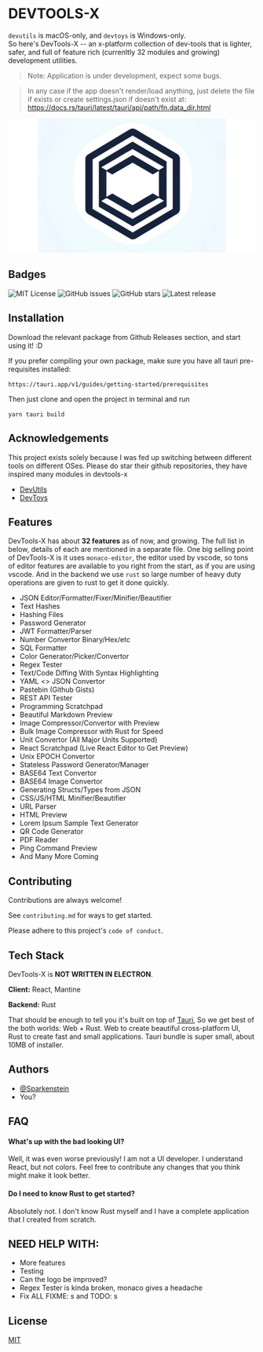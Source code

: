 
# DEVTOOLS-X

`devutils` is macOS-only, and `devtoys` is Windows-only.  
So here's DevTools-X -- an x-platform collection of dev-tools that is lighter, safer, and full of feature rich (currenltly 32 modules and growing) development utilities.

> Note: Application is under development, expect some bugs.

> In any case if the app doesn't render/load anything, just delete the file if exists or create settings.json if doesn't exist at: https://docs.rs/tauri/latest/tauri/api/path/fn.data_dir.html


![Logo](assets/banner.png)




## Badges

![MIT License](https://img.shields.io/github/license/fosslife/devtools-x.svg)
![GitHub issues](https://badgen.net/github/issues/fosslife/devtools-x) ![GitHub stars](https://badgen.net/github/stars/fosslife/devtools-x)
![Latest release](https://badgen.net/github/release/fosslife/devtools-x)




## Installation

Download the relevant package from Github Releases section, and start using it! :D

If you prefer compiling your own package, make sure you have all tauri pre-requisites installed: 

```
https://tauri.app/v1/guides/getting-started/prerequisites
```

Then just clone and open the project in terminal and run

```
yarn tauri build
```
## Acknowledgements
This project exists solely because I was fed up switching between different tools on different OSes. Please do star their github repositories, they have inspired many modules in devtools-x

 - [DevUtils](https://devutils.com/)
 - [DevToys](https://github.com/veler/DevToys)
## Features

DevTools-X has about **32 features** as of now, and growing. The full list in below, details of each are mentioned in a separate file. One big selling point of DevTools-X is it uses `monaco-editor`, the editor used by vscode, so tons of editor features are 
available to you right from the start, as if you are using vscode. And in the backend we use `rust` so large number of heavy duty operations are given to rust to get it done quickly. 

- JSON Editor/Formatter/Fixer/Minifier/Beautifier
- Text Hashes
- Hashing Files
- Password Generator
- JWT Formatter/Parser
- Number Convertor Binary/Hex/etc
- SQL Formatter
- Color Generator/Picker/Convertor
- Regex Tester
- Text/Code Diffing With Syntax Highlighting
- YAML <> JSON Convertor
- Pastebin (Github Gists)
- REST API Tester
- Programming Scratchpad
- Beautiful Markdown Preview
- Image Compressor/Convertor with Preview
- Bulk Image Compressor with Rust for Speed
- Unit Convertor (All Major Units Supported)
- React Scratchpad (Live React Editor to Get Preview)
- Unix EPOCH Convertor
- Stateless Password Generator/Manager
- BASE64 Text Convertor
- BASE64 Image Convertor 
- Generating Structs/Types from JSON
- CSS/JS/HTML Minifier/Beautifier
- URL Parser
- HTML Preview
- Lorem Ipsum Sample Text Generator
- QR Code Generator
- PDF Reader
- Ping Command Preview 
- And Many More Coming

## Contributing

Contributions are always welcome!

See `contributing.md` for ways to get started.

Please adhere to this project's `code of conduct`.


## Tech Stack
DevTools-X is **NOT WRITTEN IN ELECTRON**.

**Client:** React, Mantine

**Backend:** Rust

That should be enough to tell you it's built on top of [Tauri](https://tauri.app/), So we get best of the both worlds: Web + Rust. Web to create beautiful cross-platform UI, Rust to create fast and small applications. Tauri bundle is super small, about 10MB of installer. 




## Authors

- [@Sparkenstein](https://www.github.com/Sparkenstein)
- You?


## FAQ

#### What's up with the bad looking UI?

Well, it was even worse previously! I am not a UI developer. I understand React, but not colors.
Feel free to contribute any changes that you think might make it look better.

#### Do I need to know Rust to get started?

Absolutely not. I don't know Rust myself and I have a complete application that I created from scratch.

## NEED HELP WITH:

- More features
- Testing
- Can the logo be improved?
- Regex Tester is kinda broken, monaco gives a headache
- Fix ALL FIXME: s and TODO: s

## License

[MIT](https://choosealicense.com/licenses/mit/)

